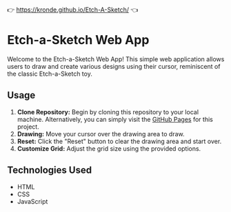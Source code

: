 👉 https://kronde.github.io/Etch-A-Sketch/ 👈

# Etch-a-Sketch Web App

Welcome to the Etch-a-Sketch Web App! This simple web application allows users to draw and create various designs using their cursor, reminiscent of the classic Etch-a-Sketch toy.

## Usage

1. **Clone Repository:** Begin by cloning this repository to your local machine. Alternatively, you can simply visit the [GitHub Pages](https://kronde.github.io/Etch-A-Sketch/) for this project.
2. **Drawing:** Move your cursor over the drawing area to draw.
3. **Reset:** Click the "Reset" button to clear the drawing area and start over.
4. **Customize Grid:** Adjust the grid size using the provided options.

## Technologies Used

- HTML
- CSS
- JavaScript
